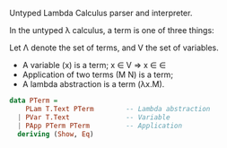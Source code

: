 
Untyped Lambda Calculus parser and interpreter.

In the untyped λ calculus, a term is one of three things:

Let Λ denote the set of terms, and V the set of variables.

* A variable (x) is a term; x ∈ V ⇒ x ∈ ∈
* Application of two terms (M N) is a term;
* A lambda abstraction is a term (λx.M).

```haskell
data PTerm =
    PLam T.Text PTerm        -- Lambda abstraction
  | PVar T.Text              -- Variable
  | PApp PTerm PTerm         -- Application
  deriving (Show, Eq)
```
